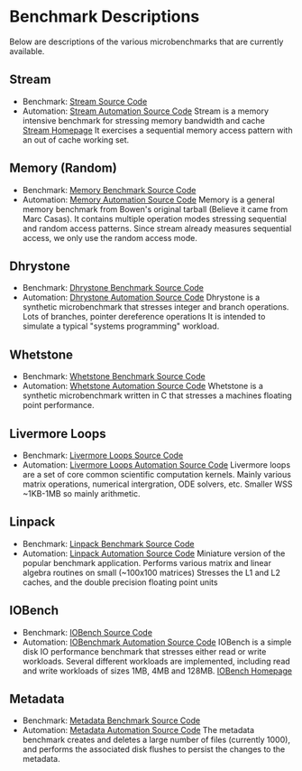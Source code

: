
# Benchmark Descriptions

Below are descriptions of the various microbenchmarks that are currently available.

## Stream
* Benchmark: [Stream Source Code](src/stream.c)
* Automation: [Stream Automation Source Code](https://github.com/jrahman/LLNL-DCSL-PerformancePrediction/tree/master/automation/runner/benchmarks/stream.py)
Stream is a memory intensive benchmark for stressing memory bandwidth and cache
[Stream Homepage](http://www.cs.virginia.edu/stream/)
It exercises a sequential memory access pattern with an out of cache working set.

## Memory (Random)
* Benchmark: [Memory Benchmark Source Code](src/memory.cpp)
* Automation: [Memory Automation Source Code](https://github.com/jrahman/LLNL-DCSL-PerformancePrediction/tree/master/automation/runner/benchmarks/memory.py)
Memory is a general memory benchmark from Bowen's original tarball (Believe it came from Marc Casas).
It contains multiple operation modes stressing sequential and random access patterns.
Since stream already measures sequential access, we only use the random access mode.

## Dhrystone
* Benchmark: [Dhrystone Benchmark Source Code](src/dhry_1.c)
* Automation: [Dhrystone Automation Source Code](https://github.com/jrahman/LLNL-DCSL-PerformancePrediction/tree/master/automation/runner/benchmarks/dhrystone.py)
Dhrystone is a synthetic microbenchmark that stresses integer and branch operations.
Lots of branches, pointer dereference operations
It is intended to simulate a typical "systems programming" workload.

## Whetstone
* Benchmark: [Whetstone Benchmark Source Code](src/whets.c)
* Automation: [Whetstone Automation Source Code](https://github.com/jrahman/LLNL-DCSL-PerformancePrediction/tree/master/automation/runner/benchmarks/whetstone.py)
Whetstone is a synthetic microbenchmark written in C that stresses a machines floating point performance.

## Livermore Loops
* Benchmark: [Livermore Loops Source Code](src/lloops.c)
* Automation: [Livermore Loops Automation Source Code](https://github.com/jrahman/LLNL-DCSL-PerformancePrediction/tree/master/automation/runner/benchmarks/livermore.py)
Livermore loops are a set of core common scientific computation kernels.
Mainly various matrix operations, numerical intergration, ODE solvers, etc.
Smaller WSS ~1KB-1MB so mainly arithmetic.

## Linpack
* Benchmark: [Linpack Benchmark Source Code](src/linpack.c)
* Automation: [Linpack Automation Source Code](https://github.com/jrahman/LLNL-DCSL-PerformancePrediction/tree/master/automation/runner/benchmarks/linpack.py)
Miniature version of the popular benchmark application.
Performs various matrix and linear algebra routines on small (~100x100 matrices)
Stresses the L1 and L2 caches, and the double precision floating point units

## IOBench
* Benchmark: [IOBench Source Code](iobench/src)
* Automation: [IOBenchmark Automation Source Code](https://github.com/jrahman/LLNL-DCSL-PerformancePrediction/tree/master/automation/runner/benchmarks/iobench.py)
IOBench is a simple disk IO performance benchmark that stresses either read or write workloads.
Several different workloads are implemented, including read and write workloads of sizes 1MB, 4MB and 128MB.
[IOBench Homepage](https://github.com/scalyr/iobench)

## Metadata
* Benchmark: [Metadata Benchmark Source Code](src/metadata.cpp)
* Automation: [Metadata Automation Source Code](https://github.com/jrahman/LLNL-DCSL-PerformancePrediction/tree/master/automation/runner/benchmarks/metadata.py)
The metadata benchmark creates and deletes a large number of files (currently 1000), and performs the associated disk flushes to persist the changes to the metadata.
